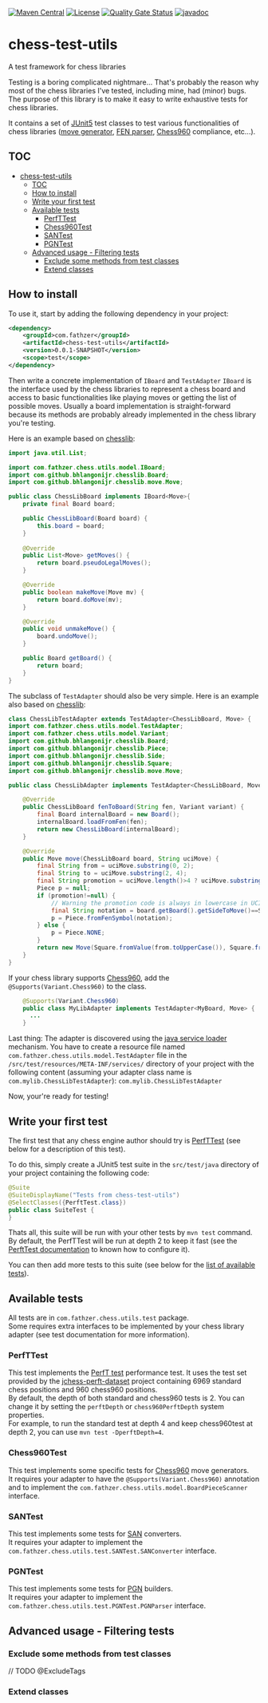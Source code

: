 [![Maven Central](https://img.shields.io/maven-central/v/com.fathzer/chess-test-utils)](https://central.sonatype.com/artifact/com.fathzer/chess-test-utils)
[![License](https://img.shields.io/badge/license-Apache%202.0-brightgreen.svg)](https://github.com/fathzer-games/chess-test-utils/blob/master/LICENSE)
[![Quality Gate Status](https://sonarcloud.io/api/project_badges/measure?project=fathzer_chess-test-utils&metric=alert_status)](https://sonarcloud.io/summary/new_code?id=fathzer-games_chess-test-utils)
[![javadoc](https://javadoc.io/badge2/com.fathzer/chess-test-utils/javadoc.svg)](https://javadoc.io/doc/com.fathzer/chess-test-utils)

# chess-test-utils
A test framework for chess libraries

Testing is a boring complicated nightmare...
That's probably the reason why most of the chess libraries I've tested, including mine, had (minor) bugs.
The purpose of this library is to make it easy to write exhaustive tests for chess libraries.

It contains a set of [JUnit5](https://junit.org/junit5) test classes to test various functionalities of chess libraries ([move generator](https://www.chessprogramming.org/Move_Generation), [FEN parser](https://en.wikipedia.org/wiki/Forsyth%E2%80%93Edwards_Notation), [Chess960](https://en.wikipedia.org/wiki/Chess960) compliance, etc...).

## TOC

- [chess-test-utils](#chess-test-utils)
	- [TOC](#toc)
	- [How to install](#how-to-install)
	- [Write your first test](#write-your-first-test)
	- [Available tests](#available-tests)
		- [PerfTTest](#perfttest)
		- [Chess960Test](#chess960test)
		- [SANTest](#santest)
		- [PGNTest](#pgntest)
	- [Advanced usage - Filtering tests](#advanced-usage---filtering-tests)
		- [Exclude some methods from test classes](#exclude-some-methods-from-test-classes)
		- [Extend classes](#extend-classes)

## How to install
To use it, start by adding the following dependency in your project:

```xml
<dependency>
    <groupId>com.fathzer</groupId>
    <artifactId>chess-test-utils</artifactId>
    <version>0.0.1-SNAPSHOT</version>
    <scope>test</scope>
</dependency>
```

Then write a concrete implementation of `IBoard` and `TestAdapter`
`IBoard` is the interface used by the chess libraries to represent a chess board and access to basic functionalities like playing moves or getting the list of possible moves.
Usually a board implementation is straight-forward because its methods are probably already implemented in the chess library you're testing. 

Here is an example based on [chesslib](https://github.com/bhlangonijr/chesslib):

```java
import java.util.List;

import com.fathzer.chess.utils.model.IBoard;
import com.github.bhlangonijr.chesslib.Board;
import com.github.bhlangonijr.chesslib.move.Move;

public class ChessLibBoard implements IBoard<Move>{
	private final Board board;

	public ChessLibBoard(Board board) {
		this.board = board;
	}
	
	@Override
	public List<Move> getMoves() {
		return board.pseudoLegalMoves();
	}

	@Override
	public boolean makeMove(Move mv) {
		return board.doMove(mv);
	}

	@Override
	public void unmakeMove() {
		board.undoMove();
	}

	public Board getBoard() {
		return board;
	}
}
```

The subclass of `TestAdapter` should also be very simple.
Here is an example also based on [chesslib](https://github.com/bhlangonijr/chesslib):
```java
class ChessLibTestAdapter extends TestAdapter<ChessLibBoard, Move> {
import com.fathzer.chess.utils.model.TestAdapter;
import com.fathzer.chess.utils.model.Variant;
import com.github.bhlangonijr.chesslib.Board;
import com.github.bhlangonijr.chesslib.Piece;
import com.github.bhlangonijr.chesslib.Side;
import com.github.bhlangonijr.chesslib.Square;
import com.github.bhlangonijr.chesslib.move.Move;

public class ChessLibAdapter implements TestAdapter<ChessLibBoard, Move> {

	@Override
	public ChessLibBoard fenToBoard(String fen, Variant variant) {
		final Board internalBoard = new Board();
		internalBoard.loadFromFen(fen);
		return new ChessLibBoard(internalBoard);
	}

	@Override
	public Move move(ChessLibBoard board, String uciMove) {
		final String from = uciMove.substring(0, 2);
		final String to = uciMove.substring(2, 4);
		final String promotion = uciMove.length()>4 ? uciMove.substring(4, 5) : null;
		Piece p = null;
		if (promotion!=null) {
			// Warning the promotion code is always in lowercase in UCI
			final String notation = board.getBoard().getSideToMove()==Side.WHITE ? promotion.toUpperCase() : promotion;
			p = Piece.fromFenSymbol(notation);
		} else {
			p = Piece.NONE;
		}
		return new Move(Square.fromValue(from.toUpperCase()), Square.fromValue(to.toUpperCase()), p);
	}
}
```
If your chess library supports [Chess960](https://en.wikipedia.org/wiki/Chess960), add the `@Supports(Variant.Chess960)` to the class.

```java
    @Supports(Variant.Chess960)
    public class MyLibAdapter implements TestAdapter<MyBoard, Move> {
      ...
    }
```

Last thing: The adapter is discovered using the [java service loader](https://docs.oracle.com/javase/8/docs/api/java/util/ServiceLoader.html) mechanism.
You have to create a resource file named `com.fathzer.chess.utils.model.TestAdapter` file in the `/src/test/resources/META-INF/services/` directory of your project with the following content (assuming your adapter class name is `com.mylib.ChessLibTestAdapter`):
`com.mylib.ChessLibTestAdapter`

Now, your're ready for testing!

## Write your first test

The first test that any chess engine author should try is
[PerfTTest](#PerfTTest) (see below for a description of this test).

To do this, simply create a JUnit5 test suite in the `src/test/java` directory of your project containing the following code:
```java
@Suite
@SuiteDisplayName("Tests from chess-test-utils")
@SelectClasses({PerftTest.class})
public class SuiteTest {
}
```

Thats all, this suite will be run with your other tests by `mvn test` command.
By default, the PerfTTest will be run at depth 2 to keep it fast (see the [PerftTest documentation](#PerftTest) to known how to configure it).

You can then add more tests to this suite (see below for the [list of available tests](#available-tests)).

## Available tests
All tests are in `com.fathzer.chess.utils.test` package.  
Some requires extra interfaces to be implemented by your chess library adapter (see test documentation for more information).

### PerfTTest
This test implements the [PerfT test](https://www.chessprogramming.org/Perft) performance test. It uses the test set provided by the [jchess-perft-dataset](https://github.com/fathzer-games/jchess-perft-dataset) project containing 6969 standard chess positions and 960 chess960 positions.  
By default, the depth of both standard and chess960 tests is 2. You can change it by setting the `perftDepth` or `chess960PerftDepth` system properties.  
For example, to run the standard test at depth 4 and keep chess960test at depth 2, you can use `mvn test -DperftDepth=4`.

### Chess960Test
This test implements some specific tests for [Chess960](https://www.chessprogramming.org/Chess960) move generators.  
It requires your adapter to have the `@Supports(Variant.Chess960)` annotation and to implement the `com.fathzer.chess.utils.model.BoardPieceScanner` interface.

### SANTest
This test implements some tests for [SAN](https://en.wikipedia.org/wiki/Algebraic_notation_(chess)) converters.  
It requires your adapter to implement the `com.fathzer.chess.utils.test.SANTest.SANConverter` interface.

### PGNTest
This test implements some tests for [PGN](https://www.chessprogramming.org/PGN) builders.  
It requires your adapter to implement the `com.fathzer.chess.utils.test.PGNTest.PGNParser` interface.

## Advanced usage - Filtering tests

### Exclude some methods from test classes
// TODO
@ExcludeTags

### Extend classes
